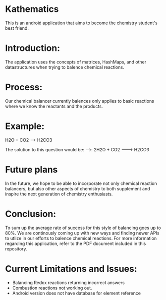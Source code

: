 # Kathematics
This is an android application that aims to become the chemistry student's best friend.

# Introduction:
The application uses the concepts of matrices, HashMaps, and other datastructures when trying to balence chemical reactions.

# Process:
Our chemical balancer currently balences only applies to basic reactions where we know the reactants and the products.
 
# Example:
 H2O + CO2 --> H2CO3

 The solution to this question would be:
 -->: 2H2O + CO2 ---> H2CO3

# Future plans
In the future, we hope to be able to incorporate not only chemical reaction balancers, but also other aspects of chemistry to both supplement and inspire the next generation of chemistry enthusiasts.

# Conclusion:
To sum up the average rate of success for this style of balancing goes up to 80%. We are continously coming up with new ways and finding newer APIs to utlize in our efforts to balence chemical reactions. For more information regarding this application, refer to the PDF document included in this repository.

# Current Limitations and Issues:
- Balancing Redox reactions returning incorrect answers
- Combustion reactions not working out.
- Android version does not have database for element reference
